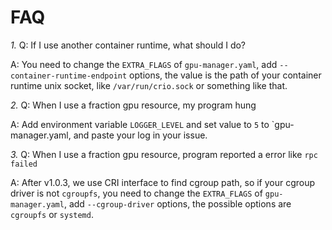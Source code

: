 # FAQ

*1.* Q: If I use another container runtime, what should I do?

A: You need to change the `EXTRA_FLAGS` of `gpu-manager.yaml`, add `--container-runtime-endpoint` options, the value is the
path of your container runtime unix socket, like `/var/run/crio.sock` or something like that.

*2.* Q: When I use a fraction gpu resource, my program hung

A: Add environment variable `LOGGER_LEVEL` and set value to `5` to `gpu-manager.yaml, and paste your log in your issue.

*3.* Q: When I use a fraction gpu resource, program reported a error like `rpc failed`

A: After v1.0.3, we use CRI interface to find cgroup path, so if your cgroup driver is not `cgroupfs`, you
need to change the `EXTRA_FLAGS` of `gpu-manager.yaml`, add `--cgroup-driver` options, the possible options are `cgroupfs` or `systemd`.
